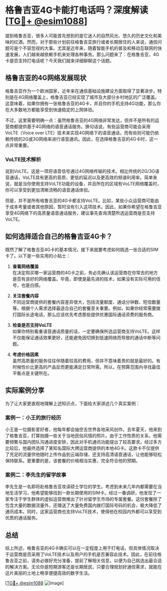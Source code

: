 # 格鲁吉亚4G卡能打电话吗？深度解读[[TG💪+ @esim1088](https://t.me/s/esim1088)]

提到格鲁吉亚，很多人可能首先想到的是它迷人的自然风光、悠久的历史文化和美味的红酒。然而，对于那些计划前往格鲁吉亚旅行或者长期居住的人来说，通信问题可是个不容忽视的大事。尤其是近年来，随着智能手机的普及和移动互联网的快速发展，人们越来越依赖手机来处理各种事务。那么问题来了：在格鲁吉亚，4G卡是否支持打电话呢？今天我们就来详细聊聊这个话题。

## 格鲁吉亚的4G网络发展现状

格鲁吉亚作为一个欧洲国家，近年来在通信基础设施建设方面取得了显著进步。特别是在4G网络覆盖上，格鲁吉亚已经实现了城市及大部分乡村地区的广泛覆盖。这意味着，如果你拥有一张格鲁吉亚的4G卡，并且你的手机支持4G功能，那么你在大多数地方都能享受到快速稳定的上网体验。

不过，这里需要明确一点：虽然格鲁吉亚的4G网络非常发达，但并不是所有的运营商都提供基于4G网络的语音通话服务。换句话说，有些运营商可能会采用VoLTE（Voice over LTE）技术来实现4G网络下的语音通话，而有些则可能仍依赖传统的2G或3G网络来进行语音通讯。因此，在选择格鲁吉亚的4G卡时，这一点非常重要。

### VoLTE技术解析

说到VoLTE，这是一项将语音信号通过4G网络传输的技术。相比传统的2G/3G语音通话，VoLTE具有更高的音质、更低的延迟以及更高效的频谱利用率。简单来说，就是当你使用支持VoLTE功能的设备，并且所在的区域有VoLTE网络覆盖时，你可以享受到更加清晰流畅的语音通话体验。

但是，并不是所有格鲁吉亚的4G卡都支持VoLTE。比如，某些小众运营商可能由于成本考量或者其他原因，暂时没有引入这项技术。因此，如果你希望在格鲁吉亚享受4G网络下的高质量语音通话服务，建议事先查询清楚所选运营商是否支持VoLTE。

## 如何选择适合自己的格鲁吉亚4G卡？

既然了解了格鲁吉亚4G卡的基本情况，接下来就要考虑如何挑选一张合适的SIM卡了。以下是一些实用的小贴士：

1. **查看网络覆盖**  
   在决定购买哪一家运营商的4G卡之前，务必先确认该运营商在你常去的地方是否有良好的网络覆盖。毕竟，即使是最先进的技术，如果没有实际可用的信号，也是白搭。

2. **关注套餐内容**  
   不同运营商提供的套餐内容差异很大，包括流量额度、通话分钟数、短信数量等。根据个人需求选择最适合自己的套餐至关重要。例如，如果你经常需要拨打国际长途电话，那么应该优先考虑那些提供优惠国际通话资费的服务商。

3. **检查是否支持VoLTE**  
   如果你特别看重语音通话质量的话，一定要确保所选运营商支持VoLTE。这样不仅能保证通话效果更好，还能避免因切换到低速网络而导致的通话中断等问题。

4. **考虑价格因素**  
   虽然高质量的服务往往伴随着较高的费用，但并不意味着贵的就是最好的。有时候性价比更高的产品反而更能满足日常所需。所以，在预算范围内寻找最佳平衡点是关键所在。

## 实际案例分享

为了让大家更直观地理解上述知识点，下面给大家讲述几个真实案例：

### 案例一：小王的旅行经历
小王是一位摄影爱好者，他每年都会抽空去世界各地采风创作。去年夏天，他来到了格鲁吉亚，打算拍摄一些关于当地民俗风情的照片。由于工作性质的关系，他需要频繁与国内团队沟通进度安排，因此对手机通讯功能提出了较高要求。经过多方比较后，他最终选择了某知名国际大牌运营商提供的本地4G卡。这款卡不仅提供了充足的流量供他随时上传作品到云端存储，还支持高清语音通话，让他能够轻松保持联系。更重要的是，该套餐的价格相当实惠，完全符合他的预期。

### 案例二：李先生的留学故事
李先生是一名即将赴格鲁吉亚攻读硕士学位的学生。考虑到未来几年内都需要在当地生活学习，他希望能够找到一款长期使用的SIM卡。经过一番调研，他发现了一家专注于学生群体的虚拟运营商推出了针对留学生市场的专属套餐。这份套餐除了包含大量的数据流量外，还赠送了大量免费国内拨打国际号码的机会，极大降低了通讯成本。同时，这家运营商也支持VoLTE技术，使得他在校园内外都可以享受到优质的通话服务。

## 总结

综上所述，格鲁吉亚的4G卡确实可以在一定程度上用于打电话，但具体情况取决于运营商是否采用了VoLTE技术以及用户的手机是否兼容此技术。因此，在前往格鲁吉亚之前，请务必做好充分准备，提前了解相关信息，以便为自己挑选出最合适的解决方案。无论你是短期游客还是长期居民，只要合理规划好通信需求，就能在这片美丽的土地上畅享便捷高效的数字生活。

[[TG💪+ @esim1088](https://t.me/s/esim1088) ![Image](https://i.postimg.cc/4NQfJmqS/Snipaste-2025-05-13-00-14-12.png)]